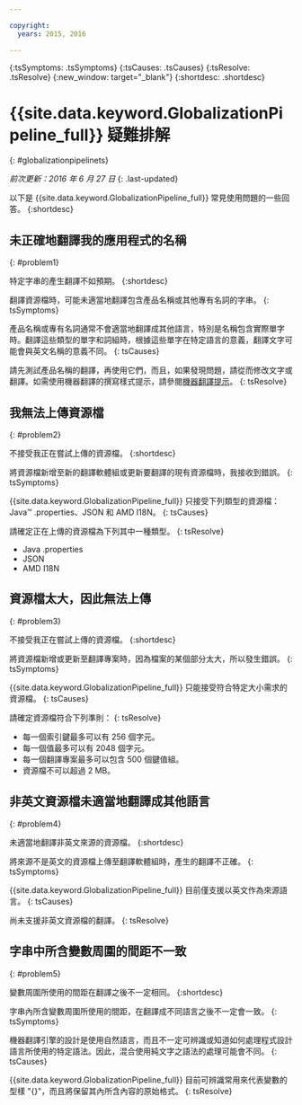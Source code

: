 ```yaml
---

copyright:
  years: 2015, 2016

---
```


{:tsSymptoms: .tsSymptoms} 
{:tsCauses: .tsCauses} 
{:tsResolve: .tsResolve} 
{:new_window: target="_blank"}
{:shortdesc: .shortdesc}

# {{site.data.keyword.GlobalizationPipeline_full}} 疑難排解
{: #globalizationpipelinets}

*前次更新：2016 年 6 月 27 日*
{: .last-updated}

以下是 {{site.data.keyword.GlobalizationPipeline_full}} 常見使用問題的一些回答。
{:shortdesc}


## 未正確地翻譯我的應用程式的名稱
{: #problem1}

特定字串的產生翻譯不如預期。
{:shortdesc}

翻譯資源檔時，可能未適當地翻譯包含產品名稱或其他專有名詞的字串。
{: tsSymptoms}

產品名稱或專有名詞通常不會適當地翻譯成其他語言，特別是名稱包含實際單字時。翻譯這些類型的單字和詞組時，根據這些單字在特定語言的意義，翻譯文字可能會與英文名稱的意義不同。
{: tsCauses}

請先測試產品名稱的翻譯，再使用它們，而且，如果發現問題，請從而修改文字或翻譯。如需使用機器翻譯的撰寫樣式提示，請參閱[機器翻譯提示](./tips.html#globalizationpipeline_tips)。
{: tsResolve}



## 我無法上傳資源檔
{: #problem2}

不接受我正在嘗試上傳的資源檔。
{:shortdesc}

將資源檔新增至新的翻譯軟體組或更新要翻譯的現有資源檔時，我接收到錯誤。
{: tsSymptoms}

{{site.data.keyword.GlobalizationPipeline_full}} 只接受下列類型的資源檔：Java™ .properties、JSON 和 AMD I18N。
{: tsCauses}

請確定正在上傳的資源檔為下列其中一種類型。
{: tsResolve}
* Java .properties
* JSON
* AMD I18N



## 資源檔太大，因此無法上傳
{: #problem3}

不接受我正在嘗試上傳的資源檔。
{:shortdesc}

將資源檔新增或更新至翻譯專案時，因為檔案的某個部分太大，所以發生錯誤。
{: tsSymptoms}

{{site.data.keyword.GlobalizationPipeline_full}} 只能接受符合特定大小需求的資源檔。
{: tsCauses}

請確定資源檔符合下列準則：
{: tsResolve}
* 每一個索引鍵最多可以有 256 個字元。
* 每一個值最多可以有 2048 個字元。
* 每一個翻譯專案最多可以包含 500 個鍵值組。
* 資源檔不可以超過 2 MB。



## 非英文資源檔未適當地翻譯成其他語言
{: #problem4}

未適當地翻譯非英文來源的資源檔。
{:shortdesc}

將來源不是英文的資源檔上傳至翻譯軟體組時，產生的翻譯不正確。
{: tsSymptoms}

{{site.data.keyword.GlobalizationPipeline_full}} 目前僅支援以英文作為來源語言。
{: tsCauses}

尚未支援非英文資源檔的翻譯。
{: tsResolve}



## 字串中所含變數周圍的間距不一致
{: #problem5}

變數周圍所使用的間距在翻譯之後不一定相同。
{:shortdesc}

字串內所含變數周圍所使用的間距，在翻譯成不同語言之後不一定會一致。
{: tsSymptoms}

機器翻譯引擎的設計是使用自然語言，而且不一定可辨識或知道如何處理程式設計語言所使用的特定語法。因此，混合使用純文字之語法的處理可能會不同。
{: tsCauses}

{{site.data.keyword.GlobalizationPipeline_full}} 目前可辨識常用來代表變數的型樣 "{}"，而且將保留其內所含內容的原始格式。
{: tsResolve}
